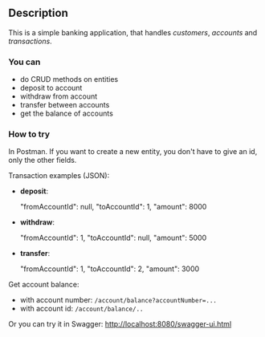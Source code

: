 ## Description

This is a simple banking application, that handles *customers*, *accounts* and *transactions*.

### You can

- do CRUD methods on entities
- deposit to account
- withdraw from account
- transfer between accounts
- get the balance of accounts

### How to try

In Postman. If you want to create a new entity, you don't have to give an id, only the other fields.

Transaction examples (JSON):

- **deposit**:

  "fromAccountId": null,
  "toAccountId": 1,
  "amount": 8000

- **withdraw**:

  "fromAccountId": 1,
  "toAccountId": null,
  "amount": 5000

- **transfer**:

  "fromAccountId": 1,
  "toAccountId": 2,
  "amount": 3000

Get account balance:

- with account number: `/account/balance?accountNumber=...`
- with account id: `/account/balance/..`

Or you can try it in Swagger: <http://localhost:8080/swagger-ui.html>